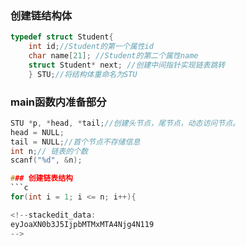### 创建链结构体
```c
typedef struct Student{
	int id;//Student的第一个属性id
	char name[21]; //Student的第二个属性name
	struct Student* next; //创建中间指针实现链表跳转
	} STU;//将结构体重命名为STU
```
### main函数内准备部分
```c
STU *p, *head, *tail;//创建头节点，尾节点，动态访问节点。
head = NULL;
tail = NULL;//首个节点不存储信息
int n;// 链表的个数
scanf("%d", &n);

### 创建链表结构
```c
for(int i = 1; i <= n; i++){

<!--stackedit_data:
eyJoaXN0b3J5IjpbMTMxMTA4Njg4N119
-->